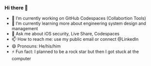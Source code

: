 ### Hi there 👋

- 🔭 I’m currently working on GitHub Codespaces (Collabortion Tools)
- 🌱 I’m currently learning more about engineering system design and management
- 💬 Ask me about iOS security, Live Share, Codespaces
- 📫 How to reach me: use my public email or connect @LinkedIn
- 😄 Pronouns: He/his/him
- ⚡ Fun fact: I planned to be a rock star but then I got stuck at the computer


